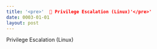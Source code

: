 ```yaml
---
title: '<pre>'  🐧 Privilege Escalation (Linux)'</pre>'
date: 0003-01-01
layout: post
---
```


Privilege Escalation (Linux)
